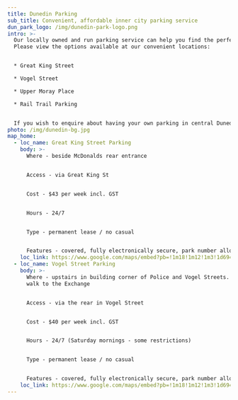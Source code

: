 ```yaml
---
title: Dunedin Parking
sub_title: Convenient, affordable inner city parking service
dun_park_logo: /img/dunedin-park-logo.png
intro: >-
  Our locally owned and run parking service can help you find the perfect park!
  Please view the options available at our convenient locations:


  * Great King Street

  * Vogel Street

  * Upper Moray Place

  * Rail Trail Parking


  If you wish to enquire about having your own parking in central Dunedin then please get in touch today! We will be happy to help save you money and avoid constant parking hassles
photo: /img/dunedin-bg.jpg
map_home:
  - loc_name: Great King Street Parking
    body: >-
      Where - beside McDonalds rear entrance


      Access - via Great King St


      Cost - $43 per week incl. GST


      Hours - 24/7


      Type - permanent lease / no casual


      Features - covered, fully electronically secure, park number allocated to tenant
    loc_link: https://www.google.com/maps/embed?pb=!1m18!1m12!1m3!1d694.5016470884757!2d170.50548072753668!3d-45.87117777910788!2m3!1f0!2f0!3f0!3m2!1i1024!2i768!4f13.1!3m3!1m2!1s0xa82eac72a879aeb3%3A0x2c67d2709aa4c012!2s120%20Great%20King%20Street%2C%20Dunedin%20Central%2C%20Dunedin%209016!5e0!3m2!1sen!2snz!4v1623295243200!5m2!1sen!2snz
  - loc_name: Vogel Street Parking
    body: >-
      Where - upstairs in building corner of Police and Vogel Streets. 5 minutes
      walk to the Exchange


      Access - via the rear in Vogel Street


      Cost - $40 per week incl. GST


      Hours - 24/7 (Saturday mornings - some restrictions)


      Type - permanent lease / no casual


      Features - covered, fully electronically secure, park number allocated to tenant
    loc_link: https://www.google.com/maps/embed?pb=!1m18!1m12!1m3!1d694.3785557370624!2d170.50160822753693!3d-45.88102767910806!2m3!1f0!2f0!3f0!3m2!1i1024!2i768!4f13.1!3m3!1m2!1s0xa82eac0557d81ee9%3A0xa67e351585cf43ec!2s128%20Vogel%20Street%2C%20Dunedin%20Central%2C%20Dunedin%209016!5e0!3m2!1sen!2snz!4v1623295703988!5m2!1sen!2snz
---
```

